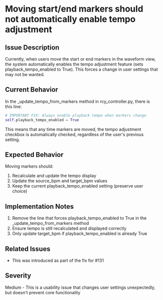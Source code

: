 # Moving start/end markers should not automatically enable tempo adjustment

## Issue Description

Currently, when users move the start or end markers in the waveform view, the system automatically enables the tempo adjustment feature (sets playback_tempo_enabled to True). This forces a change in user settings that may not be wanted.

## Current Behavior

In the _update_tempo_from_markers method in rcy_controller.py, there is this line:
```python
# IMPORTANT FIX: Always enable playback tempo when markers change
self.playback_tempo_enabled = True
```

This means that any time markers are moved, the tempo adjustment checkbox is automatically checked, regardless of the user's previous setting.

## Expected Behavior

Moving markers should:
1. Recalculate and update the tempo display
2. Update the source_bpm and target_bpm values 
3. Keep the current playback_tempo_enabled setting (preserve user choice)

## Implementation Notes

1. Remove the line that forces playback_tempo_enabled to True in the _update_tempo_from_markers method
2. Ensure tempo is still recalculated and displayed correctly
3. Only update target_bpm if playback_tempo_enabled is already True

## Related Issues
- This was introduced as part of the fix for #131

## Severity
Medium - This is a usability issue that changes user settings unexpectedly, but doesn't prevent core functionality
